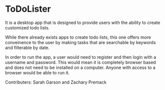 
# ToDoLister

It is a desktop app that is designed to provide users with the ability to create customized todo lists.

While there already exists apps to create todo lists, this one offers more conveinence to the user by making tasks that are searchable by keywords and filterable by date.

In order to run the app, a user would need to register and then login with a username and password. This would mean it is completely browser based and does not need to be installed on a computer. Anyone with access to a browser would be able to run it. 

Contributers: Sarah Garson and Zachary Premack
